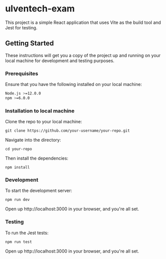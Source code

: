 # ulventech-exam

This project is a simple React application that uses Vite as the build tool and Jest for testing.

## Getting Started

These instructions will get you a copy of the project up and running on your local machine for development and testing purposes.

### Prerequisites

Ensure that you have the following installed on your local machine:

```bash
Node.js >=12.0.0
npm >=6.0.0
```

### Installation to local machine
Clone the repo to your local machine:
```
git clone https://github.com/your-username/your-repo.git
```

Navigate into the directory:
```
cd your-repo
```

Then install the dependencies:
```
npm install
```

### Development
To start the development server:
```
npm run dev
```
Open up http://localhost:3000 in your browser, and you're all set.

### Testing
To run the Jest tests:
```
npm run test
```
Open up http://localhost:3000 in your browser, and you're all set.




